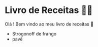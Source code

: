 # Livro de Receitas :man_cook:

Olá ! Bem vindo ao meu livro de receitas :wave:

- Strogonoff de frango
- pavê
